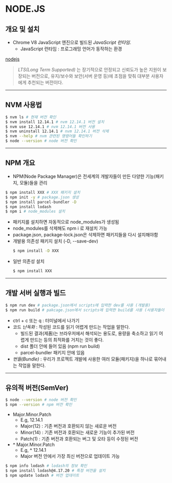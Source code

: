 # NODE.JS
## 개요 및 설치
- Chrome V8 JavaScript 엔진으로 빌드된 _JavaScript 런타임_.
  - JavaScript 런타임 : 프로그래밍 언어가 동작하는 환경

[nodejs](https://nodejs.org/ko/)
> _LTS(Long Term Supported)_ 는 장기적으로 안정되고 신뢰도가 높은 지원이 보장되는 버전으로, 유지/보수와 보안(서버 운영 등)에 초점을 맞춰 대부분 사용자에게 추천되는 버전이다.

----
## NVM 사용법
```bash
$ nvm ls # 현재 버전 확인
$ nvm install 12.14.1 # nvm 12.14.1 버전 설치
$ nvm use 12.14.1 # nvm 12.14.1 버전 사용
$ nvm uninstall 12.14.1 # nvm 12.14.1 버전 삭제
$ nvm --help # nvm 관련된 명령어들 확인하기
$ node --version # node 버전 확인
```

----
## NPM 개요
- NPM(Node Package Manager)은 전세계의 개발자들이 만든 다양한 기능(패키지, 모듈)들을 관리
```bash
$ npm install XXX # XXX 패키지 설치
$ npm init -y # package.json 생성
$ npm install parcel-bundler -D
$ npm install lodash
$ npm i # node_modules 설치
```
- 패키지를 설치하면 자동적으로 node_modules가 생성됨
- node_modules를 삭제해도 npm i 로 재설치 가능
- package.json, package-lock.json은 삭제하면 패키지들을 다시 설치해야함
- 개발용 의존성 패키지 설치 (-D, --save-dev)
  ```bash
  $ npm install -D XXX
  ```
- 일반 의존성 설치
  ```bash
  $ npm install XXX
  ```

----
## 개발 서버 실행과 빌드
```bash
$ npm run dev # package.json에서 scripts에 입력한 dev를 사용 (개발용)
$ npm run build # pakcage.json에서 scripts에 입력한 build를 사용 (사용자들이 볼 수 있는 것들)
```
- ctrl + c 또는 q : 터미널에서 나가기
- 코드 _난독화_ : 작성된 코드를 읽기 어렵게 만드는 작업을 말한다.
  - 빌드된 결과(제품)는 브라우저에서 해석되는 용도로, 용량을 축소하고 읽기 어렵게 만드는 등의 최적화를 거치는 것이 좋다.
  - dist 폴더 안에 들어 있음 (npm run build)
  - parcel-bundler 패키지 안에 있음
- _번들(Bundle)_ : 우리가 프로젝트 개발에 사용한 여러 모듈(패키지)을 하나로 묶어내는 작업을 말한다.

----
## 유의적 버전(SemVer)
```bash
$ node --version # node 버전 확인
$ npm --version # npm 버전 확인
```
- Major.Minor.Patch
  - E.g, 12.14.1
  - Major(12) : 기존 버전과 호환되지 않는 새로운 버전
  - Minor(14) : 기존 버전과 호환되는 새로운 기능이 추가된 버전
  - Patch(1) : 기존 버전과 호환되는 버그 및 오타 등이 수정된 버전
- **^** Major.Minor.Patch
  - E.g, **^** 12.14.1
  - Major 버전 안에서 가장 최신 버전으로 업데이트 가능
```bash
$ npm info lodash # lodash의 정보 확인
$ npm install lodash@4.17.20 # 특정 버전을 설치
$ npm update lodash # 버전 업데이트
```
